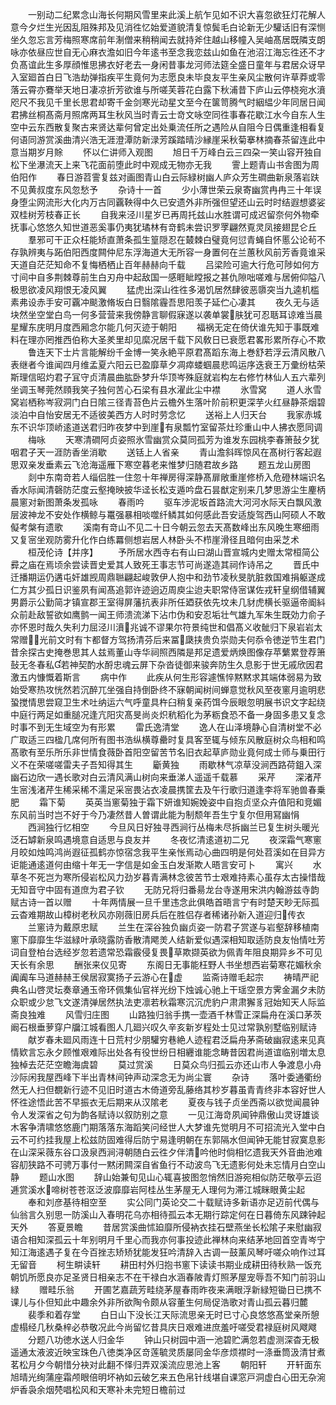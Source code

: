 <!-- { "loadSidebar": true } -->
　　一别动二纪累念山海长何期风雪里来此溪上航乍见如不识大喜忽欲狂灯花解人意今夕烂生光因乱阻殊邦及见消徃忆始爱道貌清复惊鬓毛白论新无少驩话旧有深恻坐久忽忘言芳梅照寒席前年淛僧来稍稍闻去就持斧住越山移幢入吴岫髙居既隣支朗咏亦依昼应世自无心麻衣澹如旧今年逺书至念我恋兹山如鱼在池沼江海忘徃还不才负髙谊此生多厚顔惟思拂衣好老去一身闲昔事龙河师法筵全盛日童年与君居众讶早入室廻首白日飞浩劫弹指疾平生竟何为志愿良未毕良友平生亲风尘散何许草莽或零落云霄亦鶱举天地日凄凉折芳欲谁与所嗟芙蓉花白露下秋浦昔下庐山云停桡宛水濆咫尺不我见千里长思君却寄千金剑寒光动星文至今在箧笥腾气时絪緼少年同居日闻君拂丝桐髙斋月照席两耳生秋风当时青云士竒文咏空同徃事春花歇江水今自东人生空中云东西散复聚古来贤达辈何曾定出处乗流任所之遇险从自阻今日偶重逢相看复何语同游赏溪曲清兴浩无涯澄潭防新渌芳蹊踏晴沙縁崖采秋菊搴林摘春茶留连此中意当期岁月賖
　　怀以仁讲师入观图
　　旭日千万峰白云三四朶一笑山容开独自松下坐瀑流天上来飞花面前堕此时中观成无物亦无我
　　霅上题青山书舎图为周伯阳作
　　春日游苕霅复兹对画图青山白云际緑树幽人庐众芳生磵曲新泉落岩趺不见黄叔度东风忽愁予
　　杂诗十一首
　　少小薄世荣云泉寄幽赏冉冉三十年误身堕尘网流形大化内万古同覊鞅得中久已安遗外非所强但望还山云时时结遐想婆娑双桂树芳枝春正长
　　自我来泾川星岁已再周托兹山水胜谓可成迟留奈何外物牵抚事心悠悠久知世道恶奚事仍夷犹璚林有竒鹤未尝识罗罦翩然覔灵凤接翅昆仑丘
　　羣邪可干正众枉能矫直萧条孤生篁隠忍在樷棘白璧竟何愆青蝇自怀慝公论茍不存孰辨夷与跖伯阳西度闗仲尼东浮海道大无所容一身置何在兰蕙秋风前芳香竟谁采天道自茫茫知命不复悔栖栖止百年赫赫向千载
　　吕梁险可逾大行危可陟如何方寸间中自多荆棘尊前生白刃舟中起敌国一感睚眦瞠报之甚仇隙咄嗟难与居俯仰隘八极思欲凌风翔恨无凌风翼
　　猛虎出深山徃徃多渴饥居然肆彼恶隳突当九逵机槛素弗设赤手安可覊冲颷激脩坂白日翳隂霾吾思阳羡子延伫心凄其
　　夜久无与适块然坐空堂白鸟一何多营营来我傍静言聊假寐遂以袭单裳肤犹可忍聒耳谅难当晨星耀东庑明月度西厢念尔能几何灭迹于朝阳
　　福祸无定在倚伏谁先知于事既难料在理亦罔推西伯称大圣羑里却见縻况居千载下风敎日已衰愿君畧形累所存心不欺
　　鲁连天下士片言能解纷千金博一笑永絶平原君髙蹈东海上巻舒若浮云清风散八表继者今谁闻四月维孟夏六阳云已盈靡草夕凋瘁蝼蝈晨悲鸣运序迭衰王万彚纷枯荣斯理信昭灼君子冝守贞清晨曲肱卧梦升华顶岑殊庭就岩构左右修竹林仙人五六辈列坐调玉琴莞然頋我笑子独何苦心石梁有县水濯此尘中襟
　　氷雪窝
　　道人氷雪窝岩栖称岑寂洞门白日隂三径青苔色片云檐外生落叶阶前积更深芋火红昼静茶烟碧淡泊中自怡安居无不适彼美西方人时时劳念忆
　　送裕上人归天台
　　我家赤城东不识华顶峤逺道送君归昨夜梦中到崖有泉瓢竹室留茶灶珍重山中人拂衣愿同调
　　梅咏
　　天寒清磵阿贞姿照氷雪幽赏众莫同孤芳为谁发东园桃李春箫鼔夕犹咽君子天一涯防香坐消歇
　　送铦上人省亲
　　青山澹斜晖惊风在髙树行客起遐思双亲发垂素云飞沧海遥雁下寒空暮老来惟梦归随君故乡路
　　题五龙山房图
　　剡中东南竒若人缁侣胜一住忽十年禅房得深静髙扉敞重崖修桥入危磴林端识名香水际闻清磬防茫度云壑掩映披华迳长松支遁吟盘石昙猷定别来几梦思游尘生麈柄晨窻对新图萧条发孤咏
　　春雨吟
　　驱车渉泥坂首路流大河河水际天白飘风激层波神龙不安处作横鲸与鼍强暴相啖噬纤鳞其如何感此吾安适旋驾西山阿硕人不敢儗考槃有遗歌
　　溪南有竒山不见二十日今朝云忽去天髙数峰出东风晚生寒细雨又复宻坐观防雾升化作白练羃侧想岩居人林卧头不栉崖滑径且暗何由采芝术
　　桓茂伦诗【并序】
　　予所居水西寺右有山曰湖山晋宣城内史赠太常桓简公彛之庙在焉顷余尝读晋史爱其人致死王事志节可尚遂造其祠作诗吊之
　　晋氏中迁播期运仍遘屯奸雄觊周鼎聮翩起峻敦伊人抱中和劲节凌秋旻肮脏救国难捐躯遂成仁方其少孤日识鉴夙有闻髙追郭许迹逈迈周庾尘迨夫职常侍宻谋佐戎轩皇纲借辅翼男爵示公勤简才镇宣郡王室得屏藩抗表非所任廼获依先坟未几豺虎横长驱逼帝阍紏众前赴敌誓欲如鹰鹯一闻王师溃流涕下沾巾伪和安忍垢壮气雄九军朱生既効力俞子亦怀恩时哉久失利力屈泾川濆兆诚不谬果尔符景纯世和倡髙义收骴归下泉岩岩太常赠光前文时有卞都督方驾扬清芬后来冨瓞挟贵负崇勋夫何忝令徳逆节生君门昔余探古史掩巻思其人兹焉董山寺华祠照西隣是邦足遗爱炳焕图像存苹蘩累登荐箫鼔无冬春私若神契酌水酹忠魂云屏下杂沓徒御来骏奔防生久息影于世无戚欣因君激五内慷慨着斯言
　　病中作
　　此疾从何生形容遽憔悴黙黙求其端体弱易为致始受寒热攻恍然若沉醉兀坐强自持倒卧终不寐朝闻树间蝉意觉秋风至夜窻月逾明悲蛩搅情思尝窥卫生术吐纳运六气呼童具杵臼稍复亲药饵今辰眼忽明展书识文字起绕中庭行两足如重膇况逢亢阳灾髙旻尚炎炽秔稻化为茅粝食恐不备一身固多患又复念时事不到无生域空为有形累
　　雷氏逸清堂
　　逸人在山泽境静心自清树堂不必广取适三四楹几席何所有图书浩纵横尊罍时复具客至辄与倾东风散庭树众鸟相和鸣髙歌有至乐所乐非世情食薇卧首阳空留苦节名旧衣起草庐勋业竟何成士师与乗田行义不在荣嗟嗟雷夫子吾知得其生
　　斸黄独
　　雨歇林气凉草没涧西路荷鉏入深幽石边欣一遇长歌对白云清风满山树向来垂涕人遥遥千载慕
　　采芹
　　深渚芹生宻浅渚芹生稀采稀不濡足采宻畏沾衣凌晨携筐去及午行歌归道逢李将军驰兽春乗肥
　　霜下菊
　　英英当窻菊独于霜下妍谁知婉娩姿中自抱贞坚众卉值阳和竞媚东风前当时岂不好于今乃凄然昔人曽谓此能为制颓年吾生宁复尔但用冩幽悁
　　西涧独行忆相空
　　今旦风日好独寻西涧行丛梅未尽拆幽兰已复生树头暖光泛石罅新泉鸣遇境意自适思与良友并
　　冬夜忆清逺道初二兄
　　夜深霜气寒窻月皎如烛鸣鸿尚遐征孤鹤亦惊宿念我平生亲怅焉动心曲四明是何处苕溪如在目异方讵能通逺道何由缩十年无一字信是如金玉白发渐欺人晤言安可卜
　　寓兴
　　水草冬不死岂为寒所侵岩松风力劲岁暮青满林念彼苦节士艰难持素心虽存太古操惜哉无知音守中固有道庶为君子钦
　　无防兄将归番昜龙台寺遂用宋洪内翰游兹寺韵赋古诗一首以赠
　　十年两情展一旦千里违念此俱皓首晤言宁有时楚天眇无际孤云杳难期故山樟树老秋风亦刚薇旧房兵后在胜侣存者稀诸孙新入道迎归传衣
　　兰窻诗为戴原忠赋
　　兰生在深谷独负幽贞姿一防君子赏遂与岩壑辞移植南窻下靡靡生华滋緑叶承晓露防香散清飔羙人结新爱似遇深相知取适防良友怡情吐芳词自登柏台选经岁忽若遗常恐霜霰侵复畏草欺撷英欲为佩青年阻良期异乡不可见天长有余思
　　酬张来仪见寄
　　东阁日无事能枉野人书坐想西岩菊寒花媚秋余阗阗车马道赫赫王侯居寂寞扬子云游心在虚
　　监斋诗赠毛起宗
　　祷晴严祀典名山啓灵坛奏章通玉帝环佩集仙官祥光纷下烛诚心驰上干瑶空景方霁金漏夕未防众职或少怠飞文遂清弹居然执法吏凛若秋霜寒沉沉虎豹户肃肃獬豸冠始知天人际监斋良独难
　　风雪归庄图
　　山路独归翁手携一壶酒千林雪正深扁舟在溪口茅茨阚石根垂萝穿户牖江城看图人几廻兴叹久辛亥新岁程处士见过常孰别墅临别赋诗
　　献岁春未廻风雨连十日荒村少朋驩穷巷絶人迹程君泛扁舟茅斋破幽寂逺来见真情欵言忘永夕顾惟艰难际出处各有役世纷日相纒谁能念畴昔因君尚道谊临别増太息独棹去茫茫空瞻海虞碧
　　莫过赏溪
　　日莫众鸟归孤云亦还山市人争渡息小舟沙际闲我屋西峰下半出青林间钟声动深念无为尚尘寰
　　杂诗
　　落叶委通衢纷然无人扫但覩新行迹不见旧时道古木倚道旁乱藤络其杪岁暮虽青青终非本容好世人怀徃途悟此苦不早振衣无后期来从汉隂老
　　夏夜与钱子贞坐西斋以欲觉闻晨钟令人发深省之句为韵各赋诗以叙防别之意
　　一见江海竒夙闻钟鼎傲山灵讶雄谈木客争清啸悠悠鹿门期落落东海蹈笑问经世人大梦谁先觉明月不可招流光入堂中白云不可约挂我屋上松兹防固难得后防宁易逢明朝在东郭隔水但闻钟无能甘寂寞息影在山深采薇东谷口汲泉西涧浔朝随白云徃夕伴清吟他时倘相忆遗我天外音曲池难容舠狭路不可骋万事付一黙闭闗深自省鱼行不动波鸟飞无遗影何处未忘情月白空山静
　　题山水图
　　辞山始兼旬见山心辄喜披图忽悄然旧游宛相似防茫敬亭云迢逓赏溪水啼树苍苍沤泛波靡靡岩阿桂丛生茅屋无人理何为滞江城眯眼黄尘起
　　奉和刘彦基待相空至
　　实公同门英论交二十载赋诗多新语亦足迈前代偶与仙翁言久别思一防溪山入春明花乌亦相待孤云本无期行踪定何在日暮倚东风踈钟起天外
　　答夏景瞻
　　昔居赏溪曲怵廹靡所侵衲衣挂石壁燕坐长松隂子来慰幽寂语合相知深孤云十年别明月千里心而我亦何事投迹此禅林向来结茅地回首空青岑宁知江海逺遇子复在今百挫志矫矫犹能发狂吟清辞入古调一鼓薰风琴吁嗟众响作过耳无留音
　　柯生畊读轩
　　耕田村外归抱书窻下读读书期业成耕田待秋熟一饭充朝饥所愿良亦足圣贤日相亲志不在干禄白水涵春陂青灯照茅屋宠辱吾不知门前羽山緑
　　赠畦乐翁
　　开圃艺嘉蔬芳畦绕茅屋春雨昨夜来满眼浮新緑短锄日已携不课儿与仆但知此中趣余外非所欲陶令颇从容董生何局促浩歌对青山孤云暮归麓
　　裴季和着存堂
　　白日山下没长江天际流思亲无时已寸心良悠悠髙堂亲所憩虚榻经几秋桑梓必恭敬况此今尚留忆昔具庆日艰难进庶羞吁嗟受君禄庭树风飕飕
　　分题八功徳水送人归金华
　　钟山只树园中涵一池碧贮满忽若虚测深杳无极遥通太液波近映宝珠色八徳类净区竒莲毓灵质屡同金华彦烦襟时一涤垂筒汲清甘煮茗松月夕今朝惜分袂对此翻不怿归弄双溪流应思池上客
　　朝阳轩
　　开轩面东旭晴光绚蒲座霜颅眼倍明坏衲如云破乞来五色帛针线堪自课窓戸洞虚白心田无杂涴炉香袅余烟棾唱松风和天寒补未完短日檐前过
